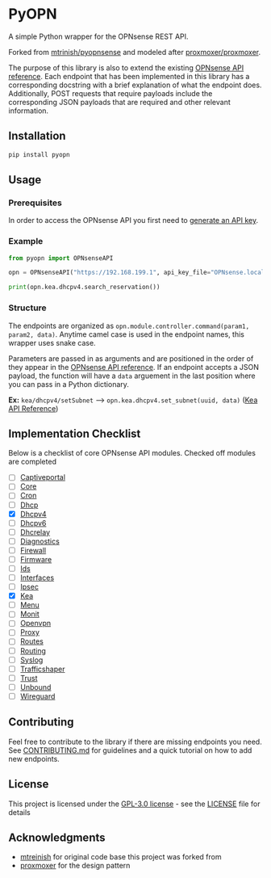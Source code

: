 # PyOPN

A simple Python wrapper for the OPNsense REST API.

Forked from [mtrinish/pyopnsense](https://github.com/mtreinish/pyopnsense) and modeled after [proxmoxer/proxmoxer](https://github.com/proxmoxer/proxmoxer).

The purpose of this library is also to extend the existing [OPNsense API reference](https://docs.opnsense.org/development/api.html). Each endpoint that has been implemented in this library has a corresponding docstring with a brief explanation of what the endpoint does. Additionally, POST requests that require payloads include the corresponding JSON payloads that are required and other relevant information.

## Installation

```bash
pip install pyopn
```

## Usage

### Prerequisites

In order to access the OPNsense API you first need to [generate an API key](https://docs.opnsense.org/development/how-tos/api.html#creating-keys). 

### Example

```python
from pyopn import OPNsenseAPI

opn = OPNsenseAPI("https://192.168.199.1", api_key_file="OPNsense.localdomain_apikey.txt")

print(opn.kea.dhcpv4.search_reservation())
```

### Structure

The endpoints are organized as `opn.module.controller.command(param1, param2, data)`. Anytime camel case is used in the endpoint names, this wrapper uses snake case. 

Parameters are passed in as arguments and are positioned in the order of they appear in the [OPNsense API reference](https://docs.opnsense.org/development/api.html). If an endpoint accepts a JSON payload, the function will have a `data` arguement in the last position where you can pass in a Python dictionary.

**Ex:** `kea/dhcpv4/setSubnet` --> `opn.kea.dhcpv4.set_subnet(uuid, data)` ([Kea API Reference](https://docs.opnsense.org/development/api/core/kea.html))

## Implementation Checklist

Below is a checklist of core OPNsense API modules. Checked off modules are completed

- [ ] [Captiveportal](https://docs.opnsense.org/development/api/core/captiveportal.html)
- [ ] [Core](https://docs.opnsense.org/development/api/core/core.html)
- [ ] [Cron](https://docs.opnsense.org/development/api/core/cron.html)
- [ ] [Dhcp](https://docs.opnsense.org/development/api/core/dhcp.html)
- [X] [Dhcpv4](https://docs.opnsense.org/development/api/core/dhcpv4.html)
- [ ] [Dhcpv6](https://docs.opnsense.org/development/api/core/dhcpv6.html)
- [ ] [Dhcrelay](https://docs.opnsense.org/development/api/core/dhcrelay.html)
- [ ] [Diagnostics](https://docs.opnsense.org/development/api/core/diagnostics.html)
- [ ] [Firewall](https://docs.opnsense.org/development/api/core/firewall.html)
- [ ] [Firmware](https://docs.opnsense.org/development/api/core/firmware.html)
- [ ] [Ids](https://docs.opnsense.org/development/api/core/ids.html)
- [ ] [Interfaces](https://docs.opnsense.org/development/api/core/interfaces.html)
- [ ] [Ipsec](https://docs.opnsense.org/development/api/core/ipsec.html)
- [X] [Kea](https://docs.opnsense.org/development/api/core/kea.html)
- [ ] [Menu](https://docs.opnsense.org/development/api/core/menu.html)
- [ ] [Monit](https://docs.opnsense.org/development/api/core/monit.html)
- [ ] [Openvpn](https://docs.opnsense.org/development/api/core/openvpn.html)
- [ ] [Proxy](https://docs.opnsense.org/development/api/core/proxy.html)
- [ ] [Routes](https://docs.opnsense.org/development/api/core/routes.html)
- [ ] [Routing](https://docs.opnsense.org/development/api/core/routing.html)
- [ ] [Syslog](https://docs.opnsense.org/development/api/core/syslog.html)
- [ ] [Trafficshaper](https://docs.opnsense.org/development/api/core/trafficshaper.html)
- [ ] [Trust](https://docs.opnsense.org/development/api/core/trust.html)
- [ ] [Unbound](https://docs.opnsense.org/development/api/core/unbound.html)
- [ ] [Wireguard](https://docs.opnsense.org/development/api/core/wireguard.html)

## Contributing

Feel free to contribute to the library if there are missing endpoints you need. See [CONTRIBUTING.md](CONTRIBUTING.md) for guidelines and a quick tutorial on how to add new endpoints.

## License

This project is licensed under the [GPL-3.0 license](LICENSE) - see the [LICENSE](LICENSE) file for details

## Acknowledgments

  - [mtreinish](https://github.com/mtreinish) for original code base this project was forked from
  - [proxmoxer](https://github.com/proxmoxer/proxmoxer) for the design pattern
